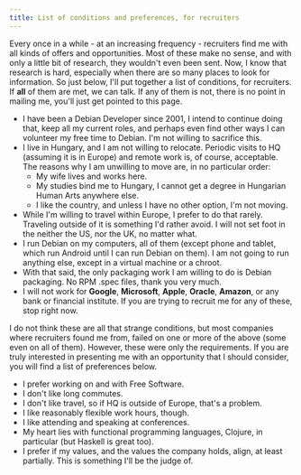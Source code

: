 ```yaml
---
title: List of conditions and preferences, for recruiters
---
```


Every once in a while - at an increasing frequency - recruiters find
me with all kinds of offers and opportunities. Most of these make no
sense, and with only a little bit of research, they wouldn't even been
sent. Now, I know that research is hard, especially when there are so
many places to look for information. So just below, I'll put together
a list of conditions, for recruiters. If **all** of them are met, we
can talk. If any of them is not, there is no point in mailing me,
you'll just get pointed to this page.

* I have been a Debian Developer since 2001, I intend to continue
  doing that, keep all my current roles, and perhaps even find other
  ways I can volunteer my free time to Debian. I'm not willing to
  sacrifice this.
* I live in Hungary, and I am not willing to relocate. Periodic visits to HQ
  (assuming it is in Europe) and remote work is, of course, acceptable. The
  reasons why I am unwilling to move are, in no particular order:
    * My wife lives and works here.
    * My studies bind me to Hungary, I cannot get a degree in
      Hungarian Human Arts anywhere else.
    * I like the country, and unless I have no other option,
      I'm not moving.
* While I'm willing to travel within Europe, I prefer to do that rarely.
  Traveling outside of it is something I'd rather avoid. I will not set foot in
  the neither the US, nor the UK, no matter what.
* I run Debian on my computers, all of them (except phone and tablet,
  which run Android until I can run Debian on them). I am not going to
  run anything else, except in a virtual machine or a chroot.
* With that said, the only packaging work I am willing to do is Debian
  packaging. No RPM .spec files, thank you very much.
* I will not work for **Google**, **Microsoft**, **Apple**, **Oracle**,
  **Amazon**, or any bank or financial institute. If you are trying to recruit
  me for any of these, stop right now.

I do not think these are all that strange conditions, but most
companies where recruiters found me from, failed on one or more of the
above (some even on all of them). However, these were only the
requirements. If you are truly interested in presenting me with an
opportunity that I should consider, you will find a list of
preferences below.

* I prefer working on and with Free Software.
* I don't like long commutes.
* I don't like travel, so if HQ is outside of Europe, that's a problem.
* I like reasonably flexible work hours, though.
* I like attending and speaking at conferences.
* My heart lies with functional programming languages, Clojure, in
  particular (but Haskell is great too).
* I prefer if my values, and the values the company holds, align, at least
  partially. This is something I'll be the judge of.
